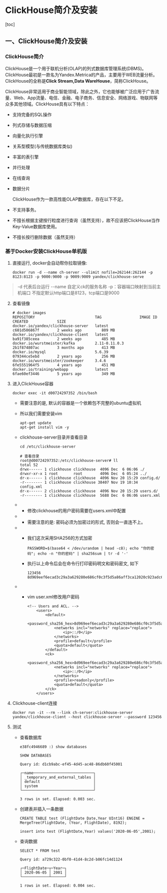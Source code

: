 # ClickHouse简介及安装

[toc]

## 一、ClickHouse简介及安装

### ClickHouse简介

ClickHouse是一个用于联机分析(OLAP)的列式数据库管理系统(DBMS)。ClickHouse最初是一款名为Yandex.Metrica的产品，主要用于WEB流量分析。ClickHouse的全称是**Click Stream,Data WareHouse**，简称ClickHouse。



ClickHouse非常适用于商业智能领域，除此之外，它也能够被广泛应用于广告流量、Web、App流量、电信、金融、电子商务、信息安全、网络游戏、物联网等众多其他领域。ClickHouse具有以下特点：

- 支持完备的SQL操作

- 列式存储与数据压缩

- 向量化执行引擎

- 关系型模型(与传统数据库类似)

- 丰富的表引擎

- 并行处理

- 在线查询

- 数据分片

  

  ClickHouse作为一款高性能OLAP数据库，存在以下不足。

- 不支持事务。

- 不擅长根据主键按行粒度进行查询（虽然支持），故不应该把ClickHouse当作Key-Value数据库使用。

- 不擅长按行删除数据（虽然支持）



### 基于Docker安装ClickHouse单机版

1. 直接运行, docker会自动帮你拉取镜像:

   ```shell
   docker run -d --name ch-server --ulimit nofile=262144:262144 -p 8123:8123 -p 9000:9000 -p 9009:9009 yandex/clickhouse-serve
   ```

> -d  代表后台运行 --name 自定义ck的服务名称 -p：容器端口映射到当前主机端口 不指定默认http端口是8123，tcp端口是9000

2. 查看镜像

   ```shell
   # docker images
   REPOSITORY                           TAG                 IMAGE ID            CREATED             SIZE
   docker.io/yandex/clickhouse-server   latest              c601d506867f        2 weeks ago         809 MB
   docker.io/yandex/clickhouse-client   latest              ba91f385ceea        2 weeks ago         485 MB
   docker.io/wurstmeister/kafka         2.11-0.11.0.3       2b1f874807ac        3 months ago        413 MB
   docker.io/mysql                      5.6.39              079344ce5ebd        2 years ago         256 MB
   docker.io/wurstmeister/zookeeper     3.4.6               6fe5551964f5        4 years ago         451 MB
   docker.io/training/webapp            latest              6fae60ef3446        5 years ago         349 MB
   ```



3. 进入ClickHouse容器

   ```shell
   docker exec -it d00724297352 /bin/bash
   ```

   - 需要注意的是, 默认的容器是一个依赖包不完整的ubuntu虚拟机

   - 所以我们需要安装vim

     ```shell
     apt-get update
     apt-get install vim -y
     
     ```

   - clickhouse-server目录并查看目录

     ```shell
     cd /etc/clickhouse-server
     
     # 查看目录
     root@d00724297352:/etc/clickhouse-server# ll
     total 52
     drwx------ 1 clickhouse clickhouse  4096 Dec  6 06:06 ./
     drwxr-xr-x 1 root       root        4096 Dec  6 05:24 ../
     dr-x------ 1 clickhouse clickhouse  4096 Nov 20 15:29 config.d/
     -r-------- 1 clickhouse clickhouse 38407 Nov 19 10:34 config.xml
     dr-x------ 2 clickhouse clickhouse  4096 Nov 20 15:29 users.d/
     -r-------- 1 clickhouse clickhouse  5688 Dec  6 06:06 users.xml
     ```

   - - 修改clickhouse的用户密码需要在users.xml中配置

   - - 需要注意的是: 密码必须为加密过的形式, 否则会一直连不上。

   - - 我们这次采用SHA256的方式加密

       ```shell
       PASSWORD=$(base64 < /dev/urandom | head -c8); echo "你的密码"; echo -n "你的密码" | sha256sum | tr -d '-'
       
       ```

     - 执行以上命令后会在命令行打印密码明文和密码密文, 如下

       ```shell
       123456
       8d969eef6ecad3c29a3a629280e686cf0c3f5d5a86aff3ca12020c923adc6c92
       ```

   - - vim user.xml修改用户密码

       ```shell
       <!-- Users and ACL. -->
           <users>
               <default>
                   <password_sha256_hex>8d969eef6ecad3c29a3a629280e686cf0c3f5d5a86aff3ca12020c923adc6c92</password_sha256_hex>
                   <networks incl="networks" replace="replace">
                       <ip>::/0</ip>
                   </networks>
                   <profile>default</profile>
                   <quota>default</quota>
               </default>
               <ck>
                   <password_sha256_hex>8d969eef6ecad3c29a3a629280e686cf0c3f5d5a86aff3ca12020c923adc6c92</password_sha256_hex>
                   <networks incl="networks" replace="replace">
                       <ip>::/0</ip>
                   </networks>
                   <profile>readonly</profile>
                   <quota>default</quota>
               </ck>
           </users>
       ```

4. Clickhouse-client连接

   ```shell
   docker run -it --rm --link ch-server:clickhouse-server yandex/clickhouse-client --host clickhouse-server --password 123456
   ```

5. 测试

   - 查看数据库

     ```shell
     e38fc4946689 :) show databases
     
     SHOW DATABASES
     
     Query id: d1cb9abc-ef45-4d45-ac48-86db60f45001
     
     ┌─name───────────────────────────┐
     │ _temporary_and_external_tables │
     │ default                        │
     │ system                         │
     └────────────────────────────────┘
     
     3 rows in set. Elapsed: 0.003 sec.
     ```

   - 创建表并插入一条数据

     ```shell
     CREATE TABLE test (FlightDate Date,Year UInt16) ENGINE = MergeTree(FlightDate, (Year, FlightDate), 8192);
      
     insert into test (FlightDate,Year) values('2020-06-05',2001);
     
     ```

   - 查询数据

     ```shell
     SELECT * FROM test
     
     Query id: a729c322-0bf0-41d4-8c2d-b06fc14d1124
     
     ┌─FlightDate─┬─Year─┐
     │ 2020-06-05 │ 2001 │
     └────────────┴──────┘
     
     1 rows in set. Elapsed: 0.004 sec. 
     ```



## 